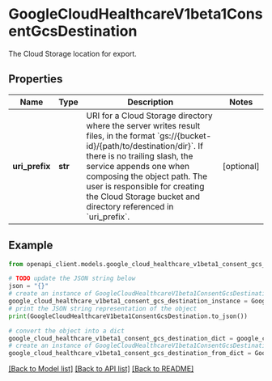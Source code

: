 # GoogleCloudHealthcareV1beta1ConsentGcsDestination

The Cloud Storage location for export.

## Properties

Name | Type | Description | Notes
------------ | ------------- | ------------- | -------------
**uri_prefix** | **str** | URI for a Cloud Storage directory where the server writes result files, in the format &#x60;gs://{bucket-id}/{path/to/destination/dir}&#x60;. If there is no trailing slash, the service appends one when composing the object path. The user is responsible for creating the Cloud Storage bucket and directory referenced in &#x60;uri_prefix&#x60;. | [optional] 

## Example

```python
from openapi_client.models.google_cloud_healthcare_v1beta1_consent_gcs_destination import GoogleCloudHealthcareV1beta1ConsentGcsDestination

# TODO update the JSON string below
json = "{}"
# create an instance of GoogleCloudHealthcareV1beta1ConsentGcsDestination from a JSON string
google_cloud_healthcare_v1beta1_consent_gcs_destination_instance = GoogleCloudHealthcareV1beta1ConsentGcsDestination.from_json(json)
# print the JSON string representation of the object
print(GoogleCloudHealthcareV1beta1ConsentGcsDestination.to_json())

# convert the object into a dict
google_cloud_healthcare_v1beta1_consent_gcs_destination_dict = google_cloud_healthcare_v1beta1_consent_gcs_destination_instance.to_dict()
# create an instance of GoogleCloudHealthcareV1beta1ConsentGcsDestination from a dict
google_cloud_healthcare_v1beta1_consent_gcs_destination_from_dict = GoogleCloudHealthcareV1beta1ConsentGcsDestination.from_dict(google_cloud_healthcare_v1beta1_consent_gcs_destination_dict)
```
[[Back to Model list]](../README.md#documentation-for-models) [[Back to API list]](../README.md#documentation-for-api-endpoints) [[Back to README]](../README.md)


